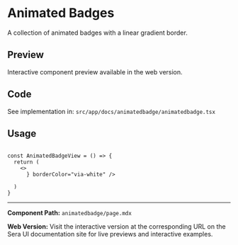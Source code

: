 # Animated Badges 
A collection of animated badges with a linear gradient border.

## Preview

Interactive component preview available in the web version.

## Code

See implementation in: `src/app/docs/animatedbadge/animatedbadge.tsx`

## Usage

```tsx

const AnimatedBadgeView = () => {
  return (
    <>
      } borderColor="via-white" />
    
  )
}
```

---

**Component Path:** `animatedbadge/page.mdx`

**Web Version:** Visit the interactive version at the corresponding URL on the Sera UI documentation site for live previews and interactive examples.
